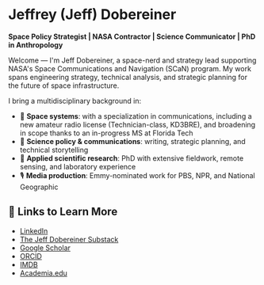 # Jeffrey (Jeff) Dobereiner

**Space Policy Strategist | NASA Contractor | Science Communicator | PhD in Anthropology**

Welcome — I'm Jeff Dobereiner, a space-nerd and strategy lead supporting NASA's Space Communications and Navigation (SCaN) program. My work spans engineering strategy, technical analysis, and strategic planning for the future of space infrastructure.

I bring a multidisciplinary background in:
- 🚀 **Space systems**: with a specialization in communications, including a new amateur radio license (Technician-class, KD3BRE), and broadening in scope thanks to an in-progress MS at Florida Tech
- 📡 **Science policy & communications**: writing, strategic planning, and technical storytelling
- 🧪 **Applied scientific research**: PhD with extensive fieldwork, remote sensing, and laboratory experience
- 🎙️ **Media production**: Emmy-nominated work for PBS, NPR, and National Geographic

## 🔗 Links to Learn More
- [LinkedIn](https://www.linkedin.com/in/jeffrey-dobereiner-phd/)
- [The Jeff Dobereiner Substack](https://jeffdobereiner.substack.com/)
- [Google Scholar](https://scholar.google.com/citations?hl=en&user=ctBO6NwAAAAJ)
- [ORCID](https://orcid.org/0009-0008-1928-9867)
- [IMDB](https://www.imdb.com/name/nm9349550/)
- [Academia.edu](https://nasa.academia.edu/JeffreyDobereiner)

